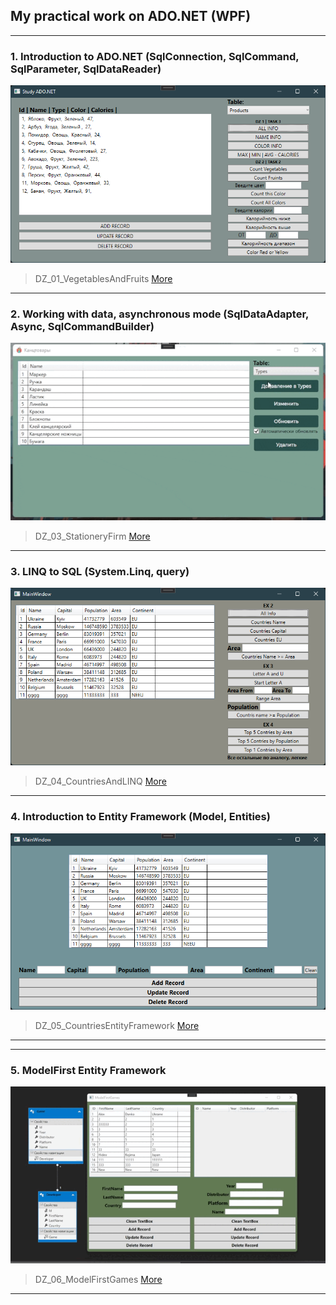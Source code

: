 ## My practical work on ADO.NET (WPF)
---
### 1. Introduction to ADO.NET (SqlConnection, SqlCommand, SqlParameter, SqlDataReader) 
![Demonstration](https://github.com/dankozz1t/ADO.NET_Study/blob/main/OneWindowDemoDZ_01_VegetablesAndFruits.png)
> DZ_01_VegetablesAndFruits [More](https://github.com/dankozz1t/ADO.NET_Study/tree/main/DZ_01_VegetablesAndFruits "Demonstration")
---
### 2. Working with data, asynchronous mode (SqlDataAdapter, Async, SqlCommandBuilder) 
![Demonstration](https://github.com/dankozz1t/ADO.NET_Study/blob/main/DZ_03_StationeryFirm/GifDemonstrations.gif)
> DZ_03_StationeryFirm [More](https://github.com/dankozz1t/ADO.NET_Study/tree/main/DZ_03_StationeryFirm "Demonstration")
---
### 3. LINQ to SQL (System.Linq, query) 
![Demonstration](https://github.com/dankozz1t/ADO.NET_Study/blob/main/OneWindowDemoDZ_04_CountriesAndLINQ.png)
> DZ_04_CountriesAndLINQ [More](https://github.com/dankozz1t/ADO.NET_Study/tree/main/DZ_04_CountriesAndLINQ "Demonstration")
---
### 4. Introduction to Entity Framework (Model, Entities)
![Demonstration](https://github.com/dankozz1t/ADO.NET_Study/blob/main/OneWindowDemoDZ_05_CountriesEntityFramework.png)
> DZ_05_CountriesEntityFramework [More](https://github.com/dankozz1t/ADO.NET_Study/tree/main/DZ_05_CountriesEntityFramework "Demonstration")
---
---
### 5. ModelFirst Entity Framework
![Demonstration](https://github.com/dankozz1t/ADO.NET_Study/blob/main/DZ_06_ModelFirstGames/Demonstration.gif)
> DZ_06_ModelFirstGames [More](https://github.com/dankozz1t/ADO.NET_Study/tree/main/DZ_06_ModelFirstGames "Demonstration")
---

